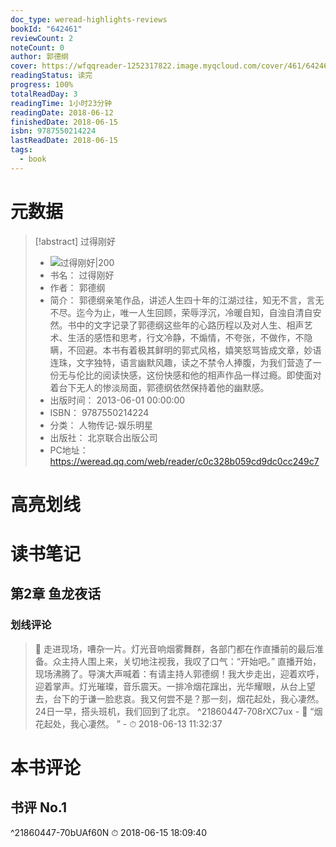 ```yaml
---
doc_type: weread-highlights-reviews
bookId: "642461"
reviewCount: 2
noteCount: 0
author: 郭德纲
cover: https://wfqqreader-1252317822.image.myqcloud.com/cover/461/642461/t7_642461.jpg
readingStatus: 读完
progress: 100%
totalReadDay: 3
readingTime: 1小时23分钟
readingDate: 2018-06-12
finishedDate: 2018-06-15
isbn: 9787550214224
lastReadDate: 2018-06-15
tags:
  - book
---
```

# 元数据
> [!abstract] 过得刚好
> - ![ 过得刚好|200](https://wfqqreader-1252317822.image.myqcloud.com/cover/461/642461/t7_642461.jpg)
> - 书名： 过得刚好
> - 作者： 郭德纲
> - 简介： 郭德纲亲笔作品，讲述人生四十年的江湖过往，知无不言，言无不尽。迄今为止，唯一人生回顾，荣辱浮沉，冷暖自知，自浊自清自安然。书中的文字记录了郭德纲这些年的心路历程以及对人生、相声艺术、生活的感悟和思考，行文冷静，不煽情，不夸张，不做作，不隐瞒，不回避。本书有着极其鲜明的郭式风格，嬉笑怒骂皆成文章，妙语连珠，文字独特，语言幽默风趣，读之不禁令人捧腹，为我们营造了一份无与伦比的阅读快感，这份快感和他的相声作品一样过瘾。即使面对着台下无人的惨淡局面，郭德纲依然保持着他的幽默感。
> - 出版时间： 2013-06-01 00:00:00
> - ISBN： 9787550214224
> - 分类： 人物传记-娱乐明星
> - 出版社： 北京联合出版公司
> - PC地址：https://weread.qq.com/web/reader/c0c328b059cd9dc0cc249c7

# 高亮划线

# 读书笔记

## 第2章 鱼龙夜话

### 划线评论
> 📌 走进现场，嘈杂一片。灯光音响烟雾舞群，各部门都在作直播前的最后准备。众主持人围上来，关切地注视我，我叹了口气：“开始吧。” 
直播开始，现场沸腾了。导演大声喊着：有请主持人郭德纲！我大步走出，迎着欢呼，迎着掌声。灯光璀璨，音乐震天。一排冷烟花蹿出，光华耀眼，从台上望去，台下的于谦一脸悲哀。我又何尝不是？那一刻，烟花起处，我心凄然。 
24日一早，搭头班机，我们回到了北京。  ^21860447-708rXC7ux
    - 💭 “烟花起处，我心凄然。 ”
    - ⏱ 2018-06-13 11:32:37
   
# 本书评论

## 书评 No.1 
 ^21860447-70bUAf60N
⏱ 2018-06-15 18:09:40

